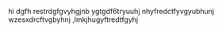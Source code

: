hi
dgfh
restrdgfgvyhgjnb 
ygtgdf6tryuuhj
nhyfredctfyvgyubhunj
wzesxdrcftvgbyhnj
,lmkjhugyftredtfgyhj


